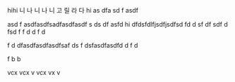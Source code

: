 hihi
니
나
니
나
니
고
릴
라
다
hi
as
dfa
sd
f
asdf

asd
f
asdfasdfsadfasdfasdf
s
ds
df
asfd
hi
dfdsfdlfjsdfjsdfsd
fd
d
sf
df
sdf
d
fsd
f
f
d
d
f
d

f
d
dfasdfasdfasdfsaf
ds
f
dsfasdfasdfd
d
f
d

f
b
b

vcx
vcx
v
vcx
vx
v
